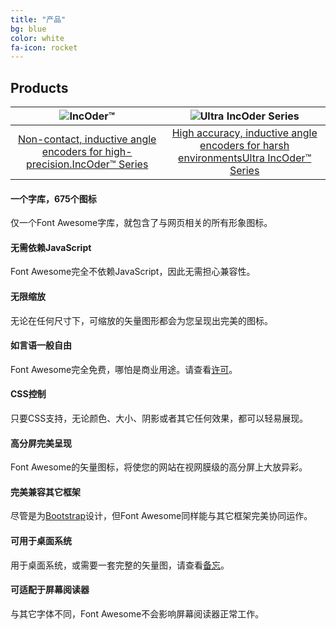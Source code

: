 ```yaml
---
title: "产品"
bg: blue
color: white
fa-icon: rocket
---
```


## Products

| ![IncOder™](https://www.celeramotion.com/zettlex/wp-content/uploads/sites/7/2019/05/Incoder-1-280x235.jpg) | ![Ultra IncOder Series](https://www.celeramotion.com/zettlex/wp-content/uploads/sites/7/2020/01/Ultra-IncOder-2.jpg) |
| :----------------------------------------------------------: | :----------------------------------------------------------: |
| [Non-contact, inductive angle encoders for high-precision.IncOder™ Series](https://www.celeramotion.com/zettlex/products/incoder-inductive-encoders/) | [High accuracy, inductive angle encoders for harsh environmentsUltra IncOder™ Series](https://www.celeramotion.com/ultra-incoder/) |



 <div class="row">
            <div class="col-md-4 col-sm-6">
                <h4><i class="fa fa-flag"></i> 一个字库，675个图标</h4>
                仅一个Font Awesome字库，就包含了与网页相关的所有形象图标。
            </div>
            <div class="col-md-4 col-sm-6">
                <h4><i class="fa fa-ban"></i> 无需依赖JavaScript</h4>
                Font Awesome完全不依赖JavaScript，因此无需担心兼容性。
            </div>
            <div class="col-md-4 col-sm-6">
                <h4><i class="fa fa-arrows-alt"></i> 无限缩放</h4>
                无论在任何尺寸下，可缩放的矢量图形都会为您呈现出完美的图标。
            </div>
            <div class="col-md-4 col-sm-6">
                <h4><i class="fa fa-microphone"></i> 如言语一般自由</h4>
                Font Awesome完全免费，哪怕是商业用途。请查看<a href="#license">许可</a>。
            </div>
            <div class="col-md-4 col-sm-6">
                <h4><i class="fa fa-pencil"></i> CSS控制</h4>
                只要CSS支持，无论颜色、大小、阴影或者其它任何效果，都可以轻易展现。
            </div>
            <div class="col-md-4 col-sm-6">
                <h4><i class="fa fa-eye"></i> 高分屏完美呈现</h4>
                Font Awesome的矢量图标，将使您的网站在视网膜级的高分屏上大放异彩。
            </div>
            <div class="col-md-4 col-sm-6">
                <h4><i class="fa fa-gamepad"></i> 完美兼容其它框架</h4>
                尽管是为<a href="https://bs4.dashgame.com">Bootstrap</a>设计，但Font Awesome同样能与其它框架完美协同运作。
            </div>
            <div class="col-md-4 col-sm-6">
                <h4><i class="fa fa-desktop"></i> 可用于桌面系统</h4>
                用于桌面系统，或需要一套完整的矢量图，请查看<a href="http://fontawesome.io/cheatsheet/" target="_blank">备忘</a>。
            </div>
            <div class="col-md-4 col-sm-6">
                <h4><i class="fa fa-search"></i> 可适配于屏幕阅读器</h4>
                与其它字体不同，Font Awesome不会影响屏幕阅读器正常工作。
            </div>
        </div>
